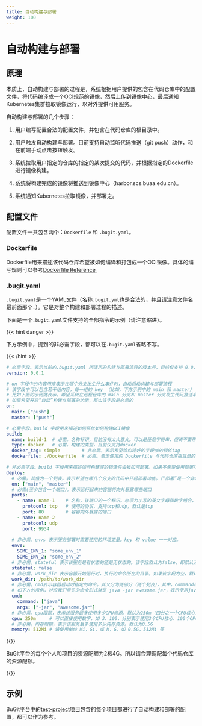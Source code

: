 ```yaml
---
title: 自动构建与部署
weight: 100
---
```


# 自动构建与部署

## 原理

本质上，自动构建与部署的过程是，系统根据用户提供的包含在代码仓库中的配置文件，将代码编译成一个OCI规范的镜像，然后上传到镜像中心，最后通知Kubernetes集群拉取镜像运行，以对外提供可用服务。

自动构建与部署的几个步骤：

1. 用户编写配置合法的配置文件，并包含在代码仓库的根目录中。

2. 用户触发自动构建与部署。目前支持自动监听代码推送（git push）动作，和在前端手动点击按钮触发。

3. 系统拉取用户指定的仓库的指定的某次提交的代码，并根据指定的Dockerfile进行镜像构建。

4. 系统将构建完成的镜像将推送到镜像中心（harbor.scs.buaa.edu.cn）。

5. 系统通知Kubernetes拉取镜像，并部署之。

## 配置文件

配置文件一共包含两个：`Dockerfile` 和 `.bugit.yaml`。

### Dockerfile

Dockerfile用来描述该代码仓库希望被如何编译和打包成一个OCI镜像。具体的编写规则可以参考[Dockerfile Reference](https://docs.docker.com/engine/reference/builder/)。

### .bugit.yaml

`.bugit.yaml`是一个YAML文件（名称`.bugit.yml`也是合法的，并且请注意文件名最前面那个`.`）。它是对整个构建和部署过程的描述。

下面是一个`.bugit.yaml`文件支持的全部指令的示例（请注意缩进）。


{{< hint danger >}}

下方示例中，提到的非必需字段，都可以在`.bugit.yaml`省略不写。

{{< /hint >}}


```yaml
# 必需字段。表示当前的.bugit.yaml 所适用的构建与部署流程的版本号，目前仅支持 0.0.1
version: 0.0.1

# on 字段中的内容用来表示在哪个分支发生什么事件时，自动启动构建与部署流程
# 该字段中可以包含若干组内容，每一组的 key （比如，下方示例中的 main 和 master） 都是分支名称，其 value （比如下方示例中的 [push]）是一个数组，表示希望系统监听哪些事件的发生
# 比如下面的示例就表示，希望系统在远程仓库的 main 分支和 master 分支发生代码推送事件（git push）时，自动启动构建与部署流程
# 如果希望开启“自动”构建与部署的功能，那么该字段是必需的
on: 
  main: ["push"]
  master: ["push"]

# 必需字段。build 字段用来描述如何系统如何构建OCI镜像
build:
  name: build-1  # 必需。名称标识，目前没有太大意义。可以是任意字符串，但请不要带空格
  type: docker   # 必需。构建的类型，目前仅支持docker
  docker_tag: simple        # 非必需。表示希望给构建好的字段加的额外tag
  dockerfile: ./Dockerfile  # 必需。表示使用的 Dockerfile 与代码仓库根目录的相对路径

# 非必需字段。build 字段用来描述如何构建好的镜像将会被如何部署。如果不希望使用部署功能的话，该字段可以忽略。
deploy:
  # 必需。其值为一个列表。表示希望在哪几个分支的代码中开启部署功能。（“部署”是一个非常重的操作，需要用户明确确认）
  on: ["main", "master"]
  # 必需(至少包含一个端口）。表示运行起来的容器将向外暴露哪些端口
  ports:
    - name: name-1    # 名称，该端口的一个标识。必须为小写的英文字母和数字组合，可以包含短横线。但数字不能作为开头，短横线不能作为结尾。
      protocol: tcp   # 使用的协议，支持tcp和udp，默认是tcp
      port: 80        # 容器向外暴露的端口
    - name: name-2
      protocol: udp
      port: 9934
     
  # 非必需。envs 表示服务部署时需要使用的环境变量。key 和 value 一一对应。
  envs:         
    SOME_ENV_1: "some_env_1"
    SOME_ENV_2: "some_env_2"
  # 非必需。stateful 表示该服务是有状态的还是无状态的。该字段默认为false，即默认无状态。
  stateful: false
  # 非必需。work_dir 表示容器开始运行时，执行的命令所在的目录。如果该字段为空，默认使用镜像中指定的 workDir
  work_dir: /path/to/work_dir
  # 非必需。cmd表示容器启动时指定的命令。其又分为两部分（两个列表），其中，command用来指定命令， args 用来指定命令需要使用的参数
  # 如下方的示例，对应我们常见的命令形式就是 java -jar awesome.jar，表示使用java命令运行一个jar
  cmd:
    command: ["java"]
    args: ["-jar", "awesome.jar"]
  # 非必需。cpu限额，表示该服务最多使用多少CPU资源。默认为250m（四分之一个CPU核心）
  cpu: 250m     # 可以直接使用数字，如 3、100，分别表示使用3个CPU核心、100个CPU核心；也可以使用m作为单位，一个CPU核心是1000m，那么250m就表示使用四分之一个CPU核心
  # 非必需。内存限额，表示该服务最多使用多少内存资源。默认为0.5G
  memory: 512Mi # 请使用单位 Mi，Gi，或 M，G，如 0.5G，512Mi 等

```

{{<hint warning>}}

BuGit平台的每个个人和项目的资源配额为2核4G。所以请合理调配每个代码仓库的资源配额。

{{</hint>}}

## 示例

BuGit平台中的[test-project项目](https://git.scs.buaa.edu.cn/test-project)包含的每个项目都进行了自动构建和部署的配置，都可以作为参考。